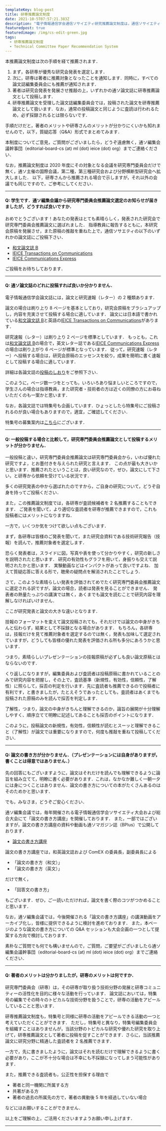 ```yaml
---
templateKey: blog-post
title: 研専推薦論文制度
date: 2021-10-5T07:57:21.383Z
description: "電子情報通信学会通信ソサイエティ研究推薦論文制度は，通信ソサイエティ（通ソ）の研究専門委員会（研専）が実施する研究会での優秀な発表に対して，研専から通ソが発行する論文誌（和文論文誌B，英文論文誌B，およびCommunications Express）に推薦する制度です．"
featuredpost: true
featuredimage: /img/cs-edit-green.jpg
tags:
  - 研専推薦論文制度
  - Technical Committee Paper Recommendation System
---
```


本推薦論文制度は次の手順を経て推薦されます．

1. まず，各研専が優秀な研究会発表を選定します．
2. 次に，研専は著者に推薦対象となったことを通知します．同時に，すべての論文誌編集委員会にも推薦が通知されます．
3. 著者は研究会発表を発展させ推敲の上，いずれかの通ソ論文誌に研専推薦論文として投稿します．
4. 研専推薦論文を受理した論文誌編集委員会では，投稿された論文を研専推薦論文として扱います．なお，通常の投稿論文と同じように査読は行われるため，必ず採録されるとは限らないです．

手順だけだと，著者のメリットや研専さんのメリットが分かりにくいかも知れませんので，以下，質疑応答（Q&A）形式でまとめてみます．

本制度についてご意見，ご質問がございましたら，どうぞ遠慮無く，通ソ編集会議幹事団（editorial-board-cs (at) ml (dot) ieice (dot) org）までご連絡ください．

なお，推薦論文制度は 2020 年度にその対象となる会議を研究専門委員会だけで無く，通ソ主催の国際会議，第二種，第三種研究会および分野横断型研究会へ拡大しました．
以下，研専さんから推薦される場合で示しますが，それ以外の会議でも同じですので，ご参考にしてください．

---

#### Q: 学生です．通ソ編集会議から研究専門委員会推薦論文選定のお知らせが届きましたが，どうすれば良いですか．

おめでとうございます！あなたの発表はとても素晴らしく，発表された研究会で研究専門委員会推薦論文に選ばれました．
指導教員に報告するともに，本研究会原稿を発展させ，また原稿の推敲を重ねた上で，通信ソサエティの以下のいずれかの論文誌にご投稿下さい．

- [和文論文誌 B](https://www.ieice.org/cs/jpn/JB/index-new.html)
- [IEICE Transactions on Communications](https://www.ieice.org/cs/jpn/EB/indexJ.html)
- [IEICE Communications Express](https://www.ieice.org/publications/comex/)

ご投稿をお待ちしております．

---

#### Q: 通ソ論文誌のどれに投稿すれば良いか分かりません．

電子情報通信学会論文誌には，論文と研究速報（レター）の 2 種類あります．

論文の場合は刷り上り 8 ページを基本としており，研究会原稿をブラシュアップし，内容を充実させて投稿する場合に適しています．
論文には日本語で書かれている[和文論文誌 B](https://www.ieice.org/cs/jpn/JB/index-new.html)と英語の[IEICE Transactions on Communications](https://www.ieice.org/cs/jpn/EB/indexJ.html)があります．

研究速報（レター）は刷り上り 2 ページを標準としています．
もっとも，これは[和文論文誌 B](https://www.ieice.org/cs/jpn/JB/index-new.html)の場合で，英文レター誌である[IEICE Communications Express](https://www.ieice.org/publications/comex/)の場合は刷り上がり 6 ページが標準となっています．
従って，研究速報（レター）へ投稿する場合は，研究会原稿のエッセンスを絞り，成果を簡明に書く速報として投稿する場合に適しています．

詳細は各論文誌の[投稿のしおり](https://www.ieice.org/jpn_r/submission/ronbunshi.html)をご参照下さい．

このように，ページ数一つをとっても，いろいろあり悩ましいところですので，学生さんの場合は指導教員，また研究者・技術者の方は近くの同僚の方にお尋ねいただくのも一案かと思います．

なお，各論文誌では特集号も企画しています．ひょっとしたら特集号にご投稿されるのが良い場合もありますので，適宜，ご確認してください．

特集号の募集案内は[こちら](https://www.ieice.org/jpn_r/information/schedule/journals.php)にございます．

---

#### Q: 一般投稿する場合と比較して，研究専門委員会推薦論文として投稿するメリットが分かりません．

一般投稿と違い，研究専門委員会推薦論文は研究専門委員会から，いわば優れた研究ですよ，とお墨付きを与えられた研究と言えます．
この点が最も大きいかと思います．推薦されたということは，良い研究なので，ぜひ，論文にして下さい，と研専から依頼を受けている状況です．

多くの研究発表の中から選ばれたのですから，ご自身の研究について，どうぞ自身を持ってご投稿ください．

また，この推薦論文制度では，各研専が査読候補者を 2 名推薦することもできます．
ご発表を聞いて，より適切な査読者を研専が推薦できますので，これも投稿者にはメリットになりますね．

一方で，いくつか気をつけて欲しい点もございます．

まず，各研専は皆様のご発表を聞いて，また研究会資料である技術研究報告（技報）を読んで，推薦対象者を選定します．

恐らく発表者は，スライドに図，写真や表を使って分かりやすく，研究の新しさを説明されたと思います．
研究の有効性もグラフを用いて，身振りも交えて説明されたかと思います．
実験動画などはインパクトがあって良いですよね．
加えて質疑応答に答える形で，聴衆の疑問点を解消されたことでしょう．

さて，このような素晴らしい発表を評価されてめでたく研究専門委員会推薦論文に選定される訳ですが，論文の場合，読者は発表を見ることができません．
発表者の熱量たっぷりの講演では無く，あくまでも論文を読むことで研究内容を理解しなければいけません．

ここが研究発表と論文の大きな違いとなります．

技報のフォーマットを変えて論文投稿されても，それだけでは論文の中身がきちんと伝わらず，結果として不採録となる場合があります．
もちろん，各研専は，技報だけを見て推薦対象者を選定するのでは無く，発表も加味して選定されていますが，どうしても皆様の優れた発表を評価される所も多分にあろうかと思います．

つまり，素晴らしいプレゼンテーションの技報原稿が必ずしも良い論文原稿とはならないのです．

くり返しになりますが，編集委員および査読者は投稿原稿に書かれていることのみで研究内容を把握し，その上で，査読基準（新規性，有効性，信頼性，了解性）に照らして，採否の判定を行います．先に査読者も推薦できるので投稿者に有利です，と書きましたが，たとえそうであったとしても，査読者はあくまでも投稿された原稿のみを読んで採否を判定します．

了解性，つまり，論文の中身がきちんと理解できるのか，論旨の展開が十分理解しやすく、順序立てて明瞭に記述してあることも採否のポイントになります．

このように，投稿論文の新規性，有効性，信頼性が読むとスーッと理解できること（了解性）が論文では重要になりますので，何度も推敲を重ねて投稿してください．

---

#### Q: 論文の書き方が分かりません．（プレゼンテーションには自身がありますが，書くことは得意ではありません．）

先の回答にもございますように，論文はそれだけを読んでも理解できるように論旨を組み立てて，明瞭に書く必要があります．これは，なかなか難しく一朝一夕には身につくことはありません．論文の書き方についての本がたくさんあるのはそのためかと思います．

でも，みなさま，どうぞご安心ください．

通ソ編集会議では，毎年開催される電子情報通信学会ソサイエティ大会および総合大会にて「論文の書き方講座」を開催しております．
また，一部ではございますが，論文の書き方講座の資料や動画も通ソマガジン誌（BPlus）で公開しております．

- [論文の書き方講座](https://www.ieice.org/~cs-edit/magazine/ronbun_kouza.html)

論文の書き方講座では，和英論文誌および ComEX の委員長，副委員長による

- 「論文の書き方（和文）」
- 「論文の書き方（英文）」

だけで無く，

- 「回答文の書き方」

もございます．ぜひ，ご一読いただければ，論文を書く際のコツがつかめることと思います．

なお，通ソ編集会議では，今後開催される「論文の書き方講座」の講演動画をアーカイブ化し，皆様に提供できるように検討を進めております．
また，本ページのような論文の書き方についての Q&A セッションも大会企画の一つとして提案する方向で検討しております．

素朴なご質問でも何でも構いませんので，ご質問，ご要望がございましたら通ソ編集会議幹事団（editorial-board-cs (at) ml (dot) ieice (dot) org）までご連絡ください．

---

#### Q: 著者のメリットは分かりましたが，研専のメリットは何ですか．

研究専門委員会（研専）は，その研専が取り扱う技術分野の発展と研専コミュニティーの活性化を目的に様々な活動を行っています．
論文誌においては，特集号の編集でその時々のトピカルな技術分野を扱うことで，研専の活動をアピールしていることと思います．

研専推薦論文制度も，特集号と同様に研専の活動をアピールできる活動の一つと考えていただくことができます．
ただし，特集号と異なり，特集号編集委員会を組織すことはありませんが，当該分野のトピカルな研究や優れた研究を取り上げて，研専推薦論文として著者に投稿を促すことができます．さらに，当該推薦論文に研究分野に精通した査読者を 2 名推薦できます．

一方で，先に書きましたように，論文はそれを読むだけで理解できるように書く必要があり，ここが不十分な場合は不幸にも不採録になってしまう可能性があります．

また，推薦できる査読者も，公正性を担保する理由で

- 著者と同一機関に所属する方
- 共著がある方
- 著者の過去の所属先の方で，著者の異動後 5 年を経過していない場合

などにはお願いすることができません．

以上をご理解の上，ご活用くださいますようお願い申し上げます．

---
